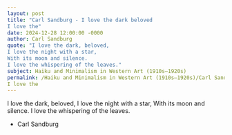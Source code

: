 ```yaml
---
layout: post
title: "Carl Sandburg - I love the dark beloved
I love the"
date: 2024-12-28 12:00:00 -0000
author: Carl Sandburg
quote: "I love the dark, beloved,
I love the night with a star,
With its moon and silence.
I love the whispering of the leaves."
subject: Haiku and Minimalism in Western Art (1910s–1920s)
permalink: /Haiku and Minimalism in Western Art (1910s–1920s)/Carl Sandburg/Carl Sandburg - I love the dark beloved
I love the
---
```


I love the dark, beloved,
I love the night with a star,
With its moon and silence.
I love the whispering of the leaves.

- Carl Sandburg
